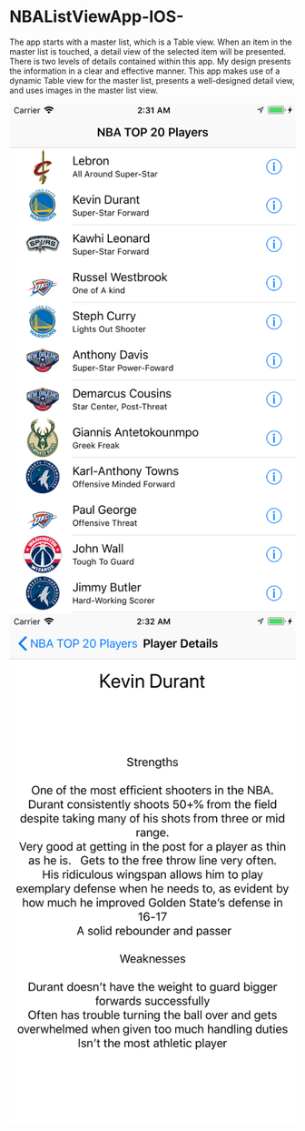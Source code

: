 # NBAListViewApp-IOS-
 The app starts with a master list, which is a Table view. When an item in the master list
is touched, a detail view of the selected item will be presented. There is two levels of details contained within this app.
My design presents the information in a clear and effective manner.
This app makes use of a dynamic Table view for the master list, presents a well-designed detail view, and uses images in the master list view. 

![alt text](https://github.com/cwill1/NBAListViewApp-IOS-/blob/master/NBATeams.png)
![alt text](https://github.com/cwill1/NBAListViewApp-IOS-/blob/master/NBATeams2.png)
